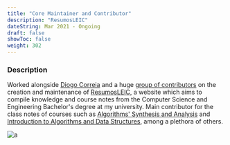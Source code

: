 ```yaml
---
title: "Core Maintainer and Contributor"
description: "ResumosLEIC"
dateString: Mar 2021 - Ongoing
draft: false
showToc: false
weight: 302
---
```


### Description

Worked alongside [Diogo Correia](https://diogotc.com) and a huge [group of contributors](https://github.com/leic-pt/resumos-leic/graphs/contributors)
on the creation and maintenance of [ResumosLEIC](https://leic.pt), a website which
aims to compile knowledge and course notes from the Computer Science and Engineering
Bachelor's degree at my university. Main contributor for the class notes
of courses such as [Algorithms' Synthesis and Analysis](https://leic.pt/asa)
and [Introduction to Algorithms and Data Structures](https://leic.pt/iaed),
among a plethora of others.

![a](/experience/resumos-leic/leic.png#center)
